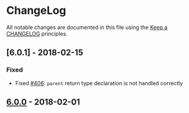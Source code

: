 # ChangeLog

All notable changes are documented in this file using the [Keep a CHANGELOG](https://keepachangelog.com/) principles.

## [6.0.1] - 2018-02-15

### Fixed

* Fixed [#406](https://github.com/sebastianbergmann/phpunit-mock-objects/issues/406): `parent` return type declaration is not handled correctly

## [6.0.0] - 2018-02-01

[6.0.0]: https://github.com/sebastianbergmann/phpunit-mock-objects/compare/5.0...6.0.0
